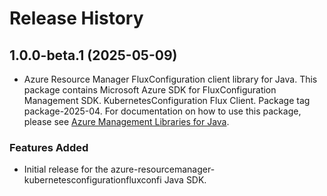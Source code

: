 # Release History

## 1.0.0-beta.1 (2025-05-09)

- Azure Resource Manager FluxConfiguration client library for Java. This package contains Microsoft Azure SDK for FluxConfiguration Management SDK. KubernetesConfiguration Flux Client. Package tag package-2025-04. For documentation on how to use this package, please see [Azure Management Libraries for Java](https://aka.ms/azsdk/java/mgmt).
### Features Added

- Initial release for the azure-resourcemanager-kubernetesconfigurationfluxconfi Java SDK.
